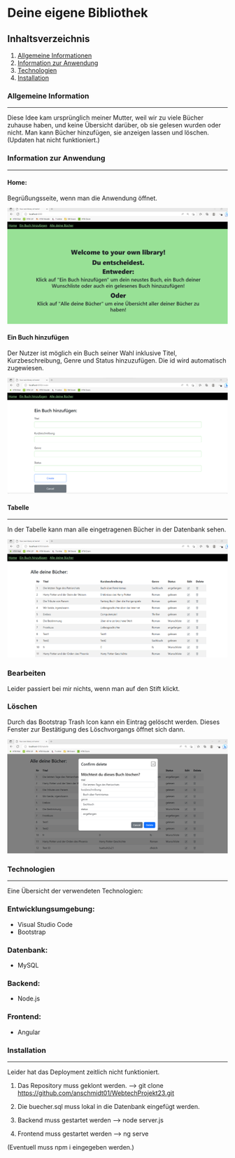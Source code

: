 # Deine eigene Bibliothek

## Inhaltsverzeichnis
1. [Allgemeine Informationen](#allgemeine-information)
2. [Information zur Anwendung](#information-zur-anwendung)
3. [Technologien](#technologien)
4. [Installation](#installation)


### Allgemeine Information
***
Diese Idee kam ursprünglich meiner Mutter, weil wir zu viele Bücher zuhause haben, und keine Übersicht darüber, ob sie gelesen wurden oder nicht. 
Man kann Bücher hinzufügen, sie anzeigen lassen und löschen.
(Updaten hat nicht funktioniert.)


### Information zur Anwendung
***
#### Home:

Begrüßungsseite, wenn man die Anwendung öffnet.

![Begrüßung](Willkommensseite.png)

#### Ein Buch hinzufügen

Der Nutzer ist möglich ein Buch seiner Wahl inklusive Titel, Kurzbeschreibung, Genre und Status hinzuzufügen. 
Die id wird automatisch zugewiesen.

![Hinzufügen](hinzufügen.png)

#### Tabelle
***
In der Tabelle kann man alle eingetragenen Bücher in der Datenbank sehen. 

![Tabelle](tabelle1.png)

### Bearbeiten
Leider passiert bei mir nichts, wenn man auf den Stift klickt. 

### Löschen
Durch das Bootstrap Trash Icon kann ein Eintrag gelöscht werden. Dieses Fenster zur Bestätigung des Löschvorgangs öffnet sich dann. 

![Löschen](tabelle2loeschen.png)


### Technologien
*** 
Eine Übersicht der verwendeten Technologien:
### Entwicklungsumgebung:
- Visual Studio Code
- Bootstrap
### Datenbank: 
- MySQL
### Backend:
- Node.js
### Frontend:
- Angular

### Installation
***
Leider hat das Deployment zeitlich nicht funktioniert. 

1. Das Repository muss geklont werden.
--> git clone https://github.com/anschmidt01/WebtechProjekt23.git

2. Die buecher.sql muss lokal in die Datenbank eingefügt werden.

3. Backend muss gestartet werden
--> node server.js 

4. Frontend muss gestartet werden
--> ng serve

(Eventuell muss npm i eingegeben werden.)
